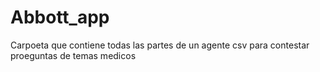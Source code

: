 # Abbott_app
Carpoeta que contiene todas las partes de un agente csv para contestar proeguntas de temas medicos
